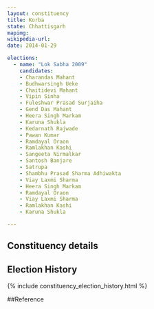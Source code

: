 ```yaml
---
layout: constituency
title: Korba
state: Chhattisgarh
mapimg: 
wikipedia-url: 
date: 2014-01-29

elections: 
  - name: "Lok Sabha 2009"
    candidates: 
    - Charandas Mahant 
    - Budhwarsingh Ueke 
    - Chaitidevi Mahant 
    - Vipin Sinha 
    - Fuleshwar Prasad Surjaiha 
    - Gend Das Mahant 
    - Heera Singh Markam 
    - Karuna Shukla 
    - Kedarnath Rajwade 
    - Pawan Kumar 
    - Ramdayal Oraon 
    - Ramlakhan Kashi 
    - Sangeeta Nirmalkar 
    - Santosh Banjare 
    - Satrupa 
    - Shambhu Prasad Sharma Adhiwakta 
    - Viay Laxmi Sharma 
    - Heera Singh Markam 
    - Ramdayal Oraon 
    - Viay Laxmi Sharma 
    - Ramlakhan Kashi 
    - Karuna Shukla 

---
```

## Constituency details


## Election History
{% include constituency_election_history.html %}

##Reference
